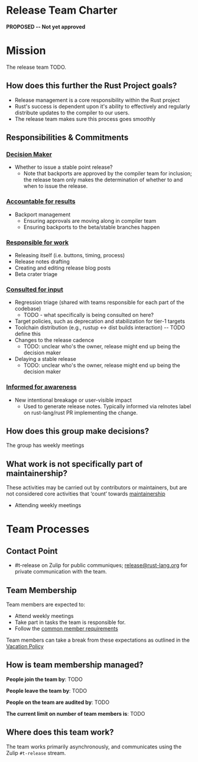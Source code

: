 # Release Team Charter

**PROPOSED -- Not yet approved**

# Mission

The release team TODO.

## How does this further the Rust Project goals?

* Release management is a core responsibility within the Rust project
* Rust's success is dependent upon it's ability to effectively and regularly distribute updates to the compiler to our users.
* The release team makes sure this process goes smoothly

## Responsibilities & Commitments

### [Decision Maker](../../common/darci.md#decision-maker)

* Whether to issue a stable point release?
    * Note that backports are approved by the compiler team for inclusion; the
      release team only makes the determination of whether to and when to issue
      the release.

### [Accountable for results](../../common/darci.md#accountable-for-results)

* Backport management
    * Ensuring approvals are moving along in compiler team
    * Ensuring backports to the beta/stable branches happen

### [Responsible for work](../../common/darci.md#responsible-for-work)

* Releasing itself (i.e. buttons, timing, process)
* Release notes drafting
* Creating and editing release blog posts
* Beta crater triage

### [Consulted for input](../../common/darci.md#consulted-for-input)

* Regression triage (shared with teams responsible for each part of the codebase)
  * TODO - what specifically is being consulted on here?
* Target policies, such as deprecation and stabilization for tier-1 targets
* Toolchain distribution (e.g., rustup <-> dist builds interaction) -- TODO define this
* Changes to the release cadence
  * TODO: unclear who's the owner, release might end up being the decision maker
* Delaying a stable release
  * TODO: unclear who's the owner, release might end up being the decision maker

### [Informed for awareness](../../common/darci.md#informed-for-awareness)

* New intentional breakage or user-visible impact
    * Used to generate release notes. Typically informed via relnotes label on
      rust-lang/rust PR implementing the change.

## How does this group make decisions?

The group has weekly meetings

## What work is not specifically part of maintainership?

These activities may be carried out by contributors or maintainers, but are not considered core activities that ‘count’ towards [maintainership](https://github.com/rust-lang/governance/blob/master/common/membership_types.md#maintainership)

* Attending weekly meetings

# Team Processes

## Contact Point

* #t-release on Zulip for public communiques; release@rust-lang.org for private communication with the team.

## Team Membership

Team members are expected to:

* Attend weekly meetings
* Take part in tasks the team is responsible for.
* Follow the [common member requirements](../../common/member_requirements.md)

Team members can take a break from these expectations as outlined in the [Vacation Policy](https://github.com/rust-lang/governance/blob/master/common/vacation_policy.md)

## How is team membership managed?

**People join the team by**: TODO

**People leave the team by**: TODO

**People on the team are audited by**: TODO

**The current limit on number of team members is**: TODO

## Where does this team work?

The team works primarily asynchronously, and communicates using the Zulip
`#t-release` stream.

